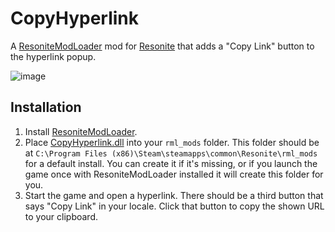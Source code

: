 # CopyHyperlink

A [ResoniteModLoader](https://github.com/resonite-modding-group/ResoniteModLoader) mod for [Resonite](https://resonite.com/) that adds a "Copy Link" button to the hyperlink popup.

![image](https://github.com/djsime1/CopyHyperlink/assets/8518150/fb4e477c-96f3-4eb5-abed-ed947b61d9fe)


## Installation
1. Install [ResoniteModLoader](https://github.com/resonite-modding-group/ResoniteModLoader).
2. Place [CopyHyperlink.dll](https://github.com/djsime1/CopyHyperlink/releases/latest/download/CopyHyperlink.dll) into your `rml_mods` folder. This folder should be at `C:\Program Files (x86)\Steam\steamapps\common\Resonite\rml_mods` for a default install. You can create it if it's missing, or if you launch the game once with ResoniteModLoader installed it will create this folder for you.
3. Start the game and open a hyperlink. There should be a third button that says "Copy Link" in your locale. Click that button to copy the shown URL to your clipboard.
